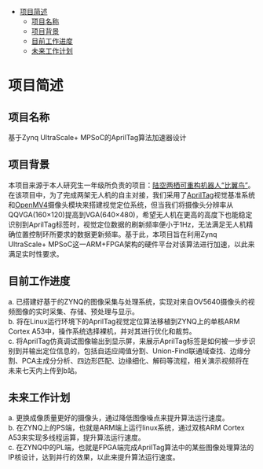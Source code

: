 - [项目简述](#项目简述)
  - [项目名称](#项目名称)
  - [项目背景](#项目背景)
  - [目前工作进度](#目前工作进度)
  - [未来工作计划](#未来工作计划)

# 项目简述
## 项目名称
基于Zynq UltraScale+ MPSoC的AprilTag算法加速器设计
## 项目背景
本项目来源于本人研究生一年级所负责的项目：[陆空两栖可重构机器人“比翼鸟”](https://www.bilibili.com/video/BV1ch4y1E77Y)。在该项目中，为了完成两架无人机的自主对接，我们采用了[AprilTag](https://april.eecs.umich.edu/software/apriltag)视觉基准系统和[OpenMV4](https://openmv.io/)摄像头模块来搭建视觉定位系统，但当我们将摄像头分辨率从QQVGA(160×120)提高到VGA(640×480)，希望无人机在更高的高度下也能稳定识别到AprilTag标签时，视觉定位数据的刷新频率便小于1Hz，无法满足无人机精确位置控制环所要求的数据更新频率。基于此，本项目旨在利用Zynq UltraScale+ MPSoC这一ARM+FPGA架构的硬件平台对该算法进行加速，以此来满足实时性要求。
## 目前工作进度
a. 已搭建好基于的ZYNQ的图像采集与处理系统，实现对来自OV5640摄像头的视频图像的实时采集、存储、预处理与显示。  
b. 将在Linux运行环境下的AprilTag视觉定位算法移植到ZYNQ上的单核ARM Cortex A53中，操作系统选择裸机，并对其进行优化和裁剪。  
c. 将AprilTag仿真调试图像输出到显示屏，来展示AprilTag标签是如何被一步步识别到并输出定位信息的，包括自适应阈值分割、Union-Find联通域查找、边缘分割、PCA主成分分析、四边形匹配、边缘细化、解码等流程，相关演示视频将在未来七天内上传到b站。
## 未来工作计划
a. 更换成像质量更好的摄像头，通过降低图像噪点来提升算法运行速度。  
b. 在ZYNQ上的PS端，也就是ARM端上运行linux系统，通过双核ARM Cortex A53来实现多线程运算，提升算法运行速度。  
c. 在ZYNQ中的PL端，也就是FPGA端完成AprilTag算法中的某些图像处理算法的IP核设计，达到并行的效果，以此来提升算法运行速度。 


